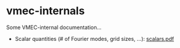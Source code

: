 # vmec-internals
Some VMEC-internal documentation...

* Scalar quantities (# of Fourier modes, grid sizes, ...): [scalars.pdf](https://raw.githubusercontent.com/jonathanschilling/vmec-internals/master/scalars.pdf)

